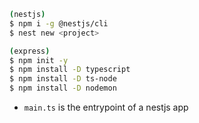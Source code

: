 ```sh
(nestjs)
$ npm i -g @nestjs/cli
$ nest new <project>

(express)
$ npm init -y
$ npm install -D typescript
$ npm install -D ts-node
$ npm install -D nodemon
```

- `main.ts` is the entrypoint of a nestjs app
